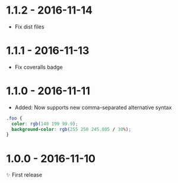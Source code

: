 # 1.1.2 - 2016-11-14

- Fix dist files

# 1.1.1 - 2016-11-13

- Fix coveralls badge

# 1.1.0 - 2016-11-11

- Added: Now supports new comma-separated alternative syntax

```css
.foo { 
  color: rgb(140 199 99.9);
  background-color: rgb(255 250 245.005 / 30%);
}
```

# 1.0.0 - 2016-11-10

✨ First release